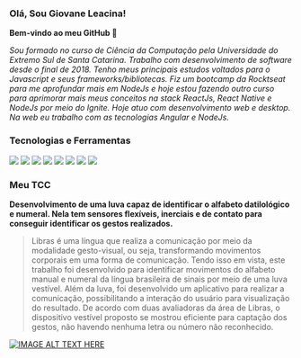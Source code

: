 ### Olá, Sou Giovane Leacina! 
**Bem-vindo ao meu GitHub 👋**


*Sou formado no curso de Ciência da Computação pela Universidade do Extremo Sul de Santa Catarina. 
Trabalho com desenvolvimento de software desde o final de 2018. Tenho meus principais estudos voltados para o Javascript e seus 
frameworks/bibliotecas. Fiz um bootcamp da Rocktseat para me aprofundar mais em NodeJs e hoje estou fazendo outro curso para aprimorar mais 
meus conceitos na stack ReactJs, React Native e NodeJs por meio do Ignite. Hoje atuo com desenvolvimento web e desktop. Na web eu trabalho com 
as tecnologias Angular e NodeJs.*

### Tecnologias e Ferramentas

<img src="https://img.shields.io/badge/JavaScript-F7DF1E?style=for-the-badge&logo=javascript&logoColor=black"> <img src="https://img.shields.io/badge/Node.js-43853D?style=for-the-badge&logo=node.js&logoColor=white"> <img src="https://img.shields.io/badge/TypeScript-007ACC?style=for-the-badge&logo=typescript&logoColor=white"> <img src="https://img.shields.io/badge/HTML5-E34F26?style=for-the-badge&logo=html5&logoColor=white"> <img src="https://img.shields.io/badge/CSS3-1572B6?style=for-the-badge&logo=css3&logoColor=white"> <img src="https://img.shields.io/badge/React-20232A?style=for-the-badge&logo=react&logoColor=61DAFB"> <img src="https://img.shields.io/badge/React_Native-20232A?style=for-the-badge&logo=react&logoColor=61DAFB"> <img src="https://img.shields.io/badge/Angular-DD0031?style=for-the-badge&logo=angular&logoColor=white">

### Meu TCC

**Desenvolvimento de uma luva capaz de identificar o alfabeto datilológico e numeral. Nela tem sensores flexíveis, inerciais e de contato para conseguir identificar os gestos realizados.**

> Libras é uma língua que realiza a comunicação por meio da modalidade gesto-visual, ou seja, transformando movimentos corporais em uma forma de comunicação. Tendo isso em vista, este trabalho foi desenvolvido para identificar movimentos do alfabeto manual e numeral da língua brasileira de sinais por meio de uma luva vestível. Além da luva, foi desenvolvido um aplicativo para realizar a comunicação, possibilitando a interação do usuário para visualização do resultado. De acordo com duas avaliadoras da área de Libras, o dispositivo vestível proposto se mostrou eficiente para captação dos gestos, não havendo nenhuma letra ou número não reconhecido.

[![IMAGE ALT TEXT HERE](https://img.youtube.com/vi/Ca3AeZxAzdU/0.jpg)](https://youtu.be/Ca3AeZxAzdU)
